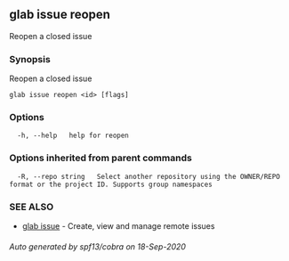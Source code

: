 ## glab issue reopen

Reopen a closed issue

### Synopsis

Reopen a closed issue

```
glab issue reopen <id> [flags]
```

### Options

```
  -h, --help   help for reopen
```

### Options inherited from parent commands

```
  -R, --repo string   Select another repository using the OWNER/REPO format or the project ID. Supports group namespaces
```

### SEE ALSO

* [glab issue](glab_issue.md)	 - Create, view and manage remote issues

###### Auto generated by spf13/cobra on 18-Sep-2020
